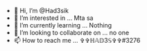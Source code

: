 - 👋 Hi, I’m @Had3sik
- 👀 I’m interested in ... Mta sa 
- 🌱 I’m currently learning ... Nothing 
- 💞️ I’m looking to collaborate on ... no one
- 📫 How to reach me ... ✞✞ℍ𝔸𝔻3𝕊✞✞#3276

<!---
Had3sik/Had3sik is a ✨ special ✨ repository because its `README.md` (this file) appears on your GitHub profile.
You can click the Preview link to take a look at your changes.
--->
